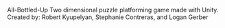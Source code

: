 All-Bottled-Up
Two dimensional puzzle platforming game made with Unity.
Created by: Robert Kyupelyan, Stephanie Contreras, and Logan Gerber
